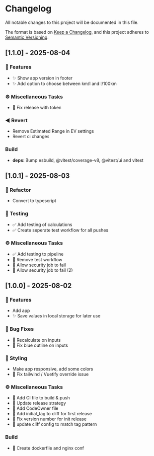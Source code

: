 # Changelog

All notable changes to this project will be documented in this file.

The format is based on [Keep a Changelog](https://keepachangelog.com/en/1.0.0/),
and this project adheres to [Semantic Versioning](https://semver.org/spec/v2.0.0.html).

## [1.1.0] - 2025-08-04

### 🚀 Features

- :sparkles: Show app version in footer
- :sparkles: Add option to choose between km/l and l/100km

### ⚙️ Miscellaneous Tasks

- :closed_lock_with_key: Fix release with token

### ◀️ Revert

- Remove Estimated Range in EV settings
- Revert ci changes

### Build

- **deps**: Bump esbuild, @vitest/coverage-v8, @vitest/ui and vitest

## [1.0.1] - 2025-08-03

### 🚜 Refactor

- Convert to typescript

### 🧪 Testing

- :white_check_mark: Add testing of calculations
- :white_check_mark: Create seperate test workflow for all pushes

### ⚙️ Miscellaneous Tasks

- :white_check_mark: Add testing to pipeline
- :construction_worker: Remove test workflow
- :construction_worker: Allow security job to fail
- 👷 Allow security job to fail (2)

## [1.0.0] - 2025-08-02

### 🚀 Features

- Add app
- :sparkles: Save values in local storage for later use

### 🐛 Bug Fixes

- :bug: Recalculate on inputs
- :bug: Fix blue outline on inputs

### 🎨 Styling

- Make app responsive, add some colors
- :lipstick: Fix tailwind / Vuetify override issue

### ⚙️ Miscellaneous Tasks

- :construction_worker: Add CI file to build & push
- :construction_worker: Update release strategy
- :construction_worker: Add CodeOwner file
- :construction_worker: Add initial_tag to cliff for first release
- :construction_worker: Fix version number for init release
- :construction_worker: update cliff config to match tag pattern

### Build

- :construction_worker: Create dockerfile and nginx conf

<!-- generated by git-cliff -->
